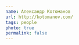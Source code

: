 ```yaml
---
name: Александр Котоманов
url: http://kotomanov.com/
tags: people
photo: true
permalink: false
---
```

